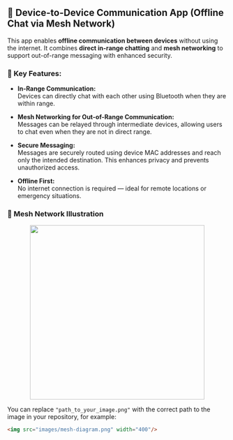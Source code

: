 ## 📱 Device-to-Device Communication App (Offline Chat via Mesh Network)

This app enables **offline communication between devices** without using the internet. It combines **direct in-range chatting** and **mesh networking** to support out-of-range messaging with enhanced security.

### 🔗 Key Features:

- **In-Range Communication:**  
  Devices can directly chat with each other using Bluetooth when they are within range.

- **Mesh Networking for Out-of-Range Communication:**  
  Messages can be relayed through intermediate devices, allowing users to chat even when they are not in direct range.

- **Secure Messaging:**  
  Messages are securely routed using device MAC addresses and reach only the intended destination. This enhances privacy and prevents unauthorized access.

- **Offline First:**  
  No internet connection is required — ideal for remote locations or emergency situations.

### 🔄 Mesh Network Illustration

<p align="center">
  <img src="![direct and indirect](https://github.com/user-attachments/assets/92d3088e-5188-4467-a452-8d6dd2eb0645)
" width="400"/>
</p>

You can replace `"path_to_your_image.png"` with the correct path to the image in your repository, for example:

```html
<img src="images/mesh-diagram.png" width="400"/>
